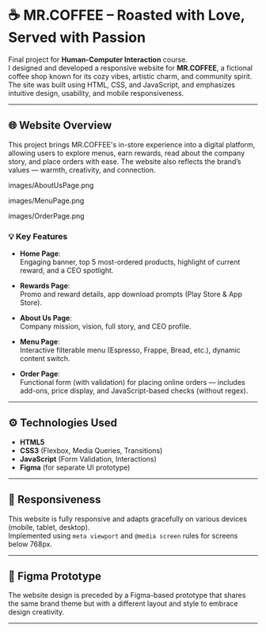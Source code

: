 # ☕ MR.COFFEE – Roasted with Love, Served with Passion

Final project for **Human-Computer Interaction** course.  
I designed and developed a responsive website for **MR.COFFEE**, a fictional coffee shop known for its cozy vibes, artistic charm, and community spirit. The site was built using HTML, CSS, and JavaScript, and emphasizes intuitive design, usability, and mobile responsiveness.

---

## 🌐 Website Overview

This project brings MR.COFFEE's in-store experience into a digital platform, allowing users to explore menus, earn rewards, read about the company story, and place orders with ease. The website also reflects the brand’s values — warmth, creativity, and connection.

images/AboutUsPage.png

images/MenuPage.png

images/OrderPage.png

### 💡 Key Features

- **Home Page**:  
  Engaging banner, top 5 most-ordered products, highlight of current reward, and a CEO spotlight.

- **Rewards Page**:  
  Promo and reward details, app download prompts (Play Store & App Store).

- **About Us Page**:  
  Company mission, vision, full story, and CEO profile.

- **Menu Page**:  
  Interactive filterable menu (Espresso, Frappe, Bread, etc.), dynamic content switch.

- **Order Page**:  
  Functional form (with validation) for placing online orders — includes add-ons, price display, and JavaScript-based checks (without regex).

---

## ⚙️ Technologies Used

- **HTML5**  
- **CSS3** (Flexbox, Media Queries, Transitions)  
- **JavaScript** (Form Validation, Interactions)  
- **Figma** (for separate UI prototype)

---

## 📱 Responsiveness

This website is fully responsive and adapts gracefully on various devices (mobile, tablet, desktop).  
Implemented using `meta viewport` and `@media screen` rules for screens below 768px.

---

## 🎨 Figma Prototype

The website design is preceded by a Figma-based prototype that shares the same brand theme but with a different layout and style to embrace design creativity.

---
